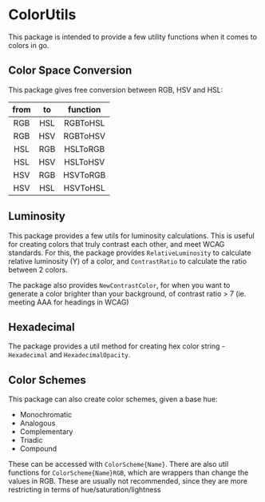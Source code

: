 # ColorUtils

This package is intended to provide a few utility functions when it comes to colors in go.

## Color Space Conversion

This package gives free conversion between RGB, HSV and HSL:

| from | to | function |
|:-:|:-:|:-:|
| RGB | HSL | RGBToHSL |
| RGB | HSV | RGBToHSV |
| HSL | RGB | HSLToRGB |
| HSL | HSV | HSLToHSV |
| HSV | RGB | HSVToRGB |
| HSV | HSL | HSVToHSL |

## Luminosity

This package provides a few utils for luminosity calculations. This is useful for creating colors that truly contrast each other, and meet WCAG standards. For this, the package provides `RelativeLuminosity` to calculate relative luminosity (Y) of a color, and `ContrastRatio` to calculate the ratio between 2 colors.

The package also provides `NewContrastColor`, for when you want to generate a color brighter than your background, of contrast ratio > 7 (ie. meeting AAA for headings in WCAG)

## Hexadecimal

The package provides a util method for creating hex color string - `Hexadecimal` and `HexadecimalOpacity`. 

## Color Schemes

This package can also create color schemes, given a base hue:
- Monochromatic
- Analogous
- Complementary
- Triadic
- Compound

These can be accessed with `ColorScheme{Name}`. 
There are also util functions for `ColorScheme{Name}RGB`, which are wrappers than change the values in RGB. These are usually not recommended, since they are more restricting in terms of hue/saturation/lightness

